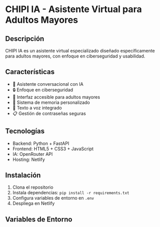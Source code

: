 # CHIPI IA - Asistente Virtual para Adultos Mayores

## Descripción
CHIPI IA es un asistente virtual especializado diseñado específicamente para adultos mayores, con enfoque en ciberseguridad y usabilidad.

## Características
- 🤖 Asistente conversacional con IA
- 🔒 Enfoque en ciberseguridad
- 📱 Interfaz accesible para adultos mayores
- 💾 Sistema de memoria personalizado
- 🎤 Texto a voz integrado
- 📋 Gestión de contraseñas seguras

## Tecnologías
- Backend: Python + FastAPI
- Frontend: HTML5 + CSS3 + JavaScript
- IA: OpenRouter API
- Hosting: Netlify

## Instalación
1. Clona el repositorio
2. Instala dependencias: `pip install -r requirements.txt`
3. Configura variables de entorno en `.env`
4. Despliega en Netlify

## Variables de Entorno
